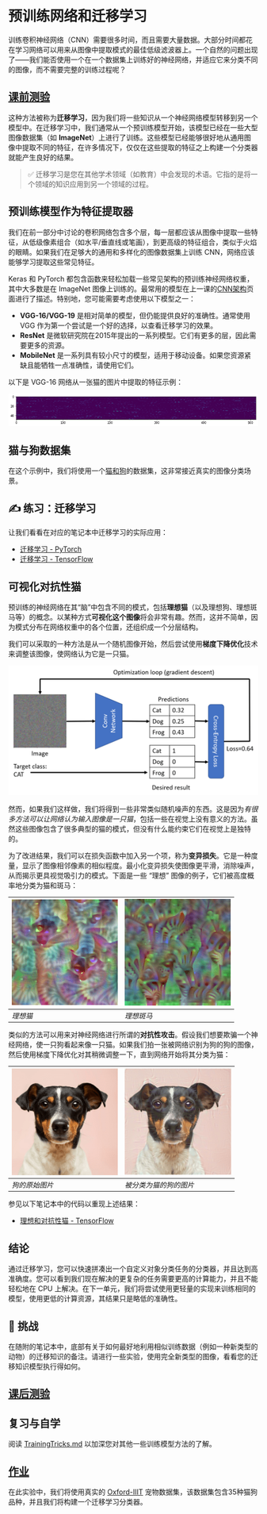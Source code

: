 # 预训练网络和迁移学习

训练卷积神经网络（CNN）需要很多时间，而且需要大量数据。大部分时间都花在学习网络可以用来从图像中提取模式的最佳低级滤波器上。一个自然的问题出现了——我们能否使用一个在一个数据集上训练好的神经网络，并适应它来分类不同的图像，而不需要完整的训练过程呢？

## [课前测验](https://red-field-0a6ddfd03.1.azurestaticapps.net/quiz/108)

这种方法被称为**迁移学习**，因为我们将一些知识从一个神经网络模型转移到另一个模型中。在迁移学习中，我们通常从一个预训练模型开始，该模型已经在一些大型图像数据集（如 **ImageNet**）上进行了训练。这些模型已经能够很好地从通用图像中提取不同的特征，在许多情况下，仅仅在这些提取的特征之上构建一个分类器就能产生良好的结果。

> ✅ 迁移学习是您在其他学术领域（如教育）中会发现的术语。它指的是将一个领域的知识应用到另一个领域的过程。

## 预训练模型作为特征提取器

我们在前一部分中讨论的卷积网络包含多个层，每一层都应该从图像中提取一些特征，从低级像素组合（如水平/垂直线或笔画），到更高级的特征组合，类似于火焰的眼睛。如果我们在足够大的通用和多样化的图像数据集上训练 CNN，网络应该能够学习提取这些常见特征。

Keras 和 PyTorch 都包含函数来轻松加载一些常见架构的预训练神经网络权重，其中大多数是在 ImageNet 图像上训练的。最常用的模型在上一课的[CNN架构](../07-ConvNets/CNN_Architectures.md)页面进行了描述。特别地，您可能需要考虑使用以下模型之一：

* **VGG-16/VGG-19** 是相对简单的模型，但仍能提供良好的准确性。通常使用 VGG 作为第一个尝试是一个好的选择，以查看迁移学习的效果。
* **ResNet** 是微软研究院在2015年提出的一系列模型。它们有更多的层，因此需要更多的资源。
* **MobileNet** 是一系列具有较小尺寸的模型，适用于移动设备。如果您资源紧缺且能牺牲一点准确性，请使用它们。

以下是 VGG-16 网络从一张猫的图片中提取的特征示例：

![VGG-16提取的特征](images/features.png)

## 猫与狗数据集

在这个示例中，我们将使用一个[猫和狗](https://www.microsoft.com/download/details.aspx?id=54765&WT.mc_id=academic-77998-cacaste)的数据集，这非常接近真实的图像分类场景。

## ✍️ 练习：迁移学习

让我们看看在对应的笔记本中迁移学习的实际应用：

* [迁移学习 - PyTorch](TransferLearningPyTorch.ipynb)
* [迁移学习 - TensorFlow](TransferLearningTF.ipynb)

## 可视化对抗性猫

预训练的神经网络在其“脑”中包含不同的模式，包括**理想猫**（以及理想狗、理想斑马等）的概念。以某种方式**可视化这个图像**将会非常有趣。然而，这并不简单，因为模式分布在网络权重中的各个位置，还组织成一个分层结构。

我们可以采取的一种方法是从一个随机图像开始，然后尝试使用**梯度下降优化**技术来调整该图像，使网络认为它是一只猫。

![图像优化循环](images/ideal-cat-loop.png)

然而，如果我们这样做，我们将得到一些非常类似随机噪声的东西。这是因为*有很多方法可以让网络认为输入图像是一只猫*，包括一些在视觉上没有意义的方法。虽然这些图像包含了很多典型的猫的模式，但没有什么能约束它们在视觉上是独特的。

为了改进结果，我们可以在损失函数中加入另一个项，称为**变异损失**。它是一种度量，显示了图像相邻像素的相似程度。最小化变异损失使图像更平滑，消除噪声，从而揭示更具视觉吸引力的模式。下面是一些 “理想” 图像的例子，它们被高度概率地分类为猫和斑马：

![理想猫](images/ideal-cat.png) | ![理想斑马](images/ideal-zebra.png)
-----|-----
*理想猫* | *理想斑马*

类似的方法可以用来对神经网络进行所谓的**对抗性攻击**。假设我们想要欺骗一个神经网络，使一只狗看起来像一只猫。如果我们拍一张被网络识别为狗的狗的图像，然后使用梯度下降优化对其稍微调整一下，直到网络开始将其分类为猫：

![狗的图片](images/original-dog.png) | ![被分类为猫的狗的图片](images/adversarial-dog.png)
-----|-----
*狗的原始图片* | *被分类为猫的狗的图片*

参见以下笔记本中的代码以重现上述结果：

* [理想和对抗性猫 - TensorFlow](AdversarialCat_TF.ipynb)
## 结论

通过迁移学习，您可以快速拼凑出一个自定义对象分类任务的分类器，并且达到高准确度。您可以看到我们现在解决的更复杂的任务需要更高的计算能力，并且不能轻松地在 CPU 上解决。在下一单元，我们将尝试使用更轻量的实现来训练相同的模型，使用更低的计算资源，其结果只是略低的准确性。

## 🚀 挑战

在随附的笔记本中，底部有关于如何最好地利用相似训练数据（例如一种新类型的动物）的迁移知识的备注。请进行一些实验，使用完全新类型的图像，看看您的迁移知识模型执行得如何。

## [课后测验](https://red-field-0a6ddfd03.1.azurestaticapps.net/quiz/208)

## 复习与自学

阅读 [TrainingTricks.md](TrainingTricks.md) 以加深您对其他一些训练模型方法的了解。

## [作业](lab/README.md)

在此实验中，我们将使用真实的 [Oxford-IIIT](https://www.robots.ox.ac.uk/~vgg/data/pets/) 宠物数据集，该数据集包含35种猫狗品种，并且我们将构建一个迁移学习分类器。